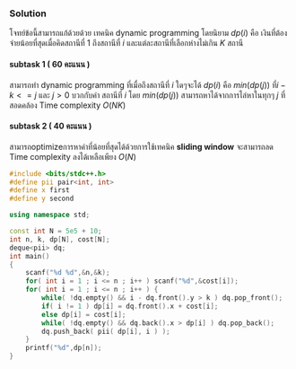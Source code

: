 ### Solution
โจทย์ข้อนี้สามารถแก้ด้วยด้วย เทคนิค dynamic programming โดยนิยาม $dp(i)$ คือ เงินที่ต้องจ่ายน้อยที่สุดเมื่อคิดสถานีที่ $1$ ถึงสถานีที่ $i$ และแต่ละสถานีที่เลือกห่างไม่เกิน $K$ สถานี 
#### subtask 1 ( 60 คะแนน )
สามารถทำ dynamic programming ที่เมื่อถึงสถานีที่ $i$ ใดๆจะได้ $dp(i)$ คือ $min(dp(j))$ ที่$i-k<=j$ และ $j>0$ บวกกับค่า สถานีที่ $i$ โดย $min(dp(j))$ สามารถหาได้จากการไล่หาในทุกๆ $j$ ที่สอดคล้อง 
Time complexity $O(NK)$
#### subtask 2 ( 40 คะแนน )
สามารถoptimizeการหาค่าที่น้อยที่สุดได้ด้วยการใช้เทคนิค **sliding window** จะสามารถลด Time complexity ลงได้เหลือเพียง $O(N)$

```cpp
#include <bits/stdc++.h>
#define pii pair<int, int>
#define x first
#define y second

using namespace std;

const int N = 5e5 + 10;
int n, k, dp[N], cost[N];
deque<pii> dq;
int main()
{
    scanf("%d %d",&n,&k);
    for( int i = 1 ; i <= n ; i++ ) scanf("%d",&cost[i]);
    for( int i = 1 ; i <= n ; i++ ) {
        while( !dq.empty() && i - dq.front().y > k ) dq.pop_front();
        if( i != 1 ) dp[i] = dq.front().x + cost[i];
        else dp[i] = cost[i];
        while( !dq.empty() && dq.back().x > dp[i] ) dq.pop_back();
        dq.push_back( pii( dp[i], i ) );
    }
    printf("%d",dp[n]);
}
```